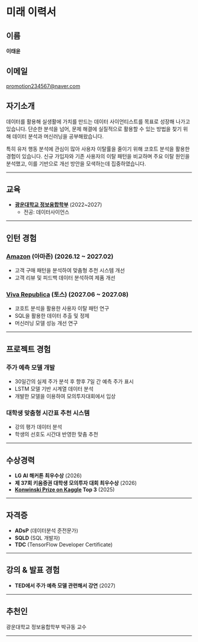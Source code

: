 # 미래 이력서

## 이름
**이태윤**

## 이메일
promotion234567@naver.com

## 자기소개
데이터를 활용해 실생활에 가치를 만드는 데이터 사이언티스트를 목표로 성장해 나가고 있습니다. 단순한 분석을 넘어, 문제 해결에 실질적으로 활용할 수 있는 방법을 찾기 위해 데이터 분석과 머신러닝을 공부해왔습니다.

특히 유저 행동 분석에 관심이 많아 사용자 이탈률을 줄이기 위해 코호트 분석을 활용한 경험이 있습니다. 신규 가입자와 기존 사용자의 이탈 패턴을 비교하며 주요 이탈 원인을 분석했고, 이를 기반으로 개선 방안을 모색하는데 집중하였습니다.

---

## 교육
- **[광운대학교 정보융합학부](https://ic.kw.ac.kr/main/main.php)** (2022~2027)
  - 전공: 데이터사이언스

---

## 인턴 경험
### **[Amazon](https://www.amazon.com/) (아마존) (2026.12 ~ 2027.02)**
  - 고객 구매 패턴을 분석하여 맞춤형 추천 시스템 개선
  - 고객 리뷰 및 피드백 데이터 분석하여 제품 개선

### **[Viva Republica](https://toss.im/) (토스) (2027.06 ~ 2027.08)**  
  - 코호트 분석을 활용한 사용자 이탈 패턴 연구 
  - SQL을 활용한 데이터 추출 및 정제  
  - 머신러닝 모델 성능 개선 연구 

---

## 프로젝트 경험
### 주가 예측 모델 개발
- 30일간의 실제 주가 분석 후 향후 7일 간 예측 주가 표시
- LSTM 모델 기반 시계열 데이터 분석
- 개발한 모델을 이용하여 모의투자대회에서 입상

### 대학생 맞춤형 시간표 추천 시스템
- 강의 평가 데이터 분석
- 학생의 선호도 시간대 반영한 맞춤 추천

---

## 수상경력
- **LG AI 해커톤 최우수상** (2026)
- **제 37회 키움증권 대학생 모의투자 대회 최우수상** (2026)
- **[Konwinski Prize on Kaggle](https://www.kaggle.com/competitions/konwinski-prize/overview) Top 3** (2025)

---

## 자격증
- **ADsP** (데이터분석 준전문가)
- **SQLD** (SQL 개발자)
- **TDC** (TensorFlow Developer Certificate)

---

## 강의 & 발표 경험
- **TED에서 주가 예측 모델 관련해서 강연** (2027)

---

## 추천인

광운대학교 정보융합학부 박규동 교수

---
